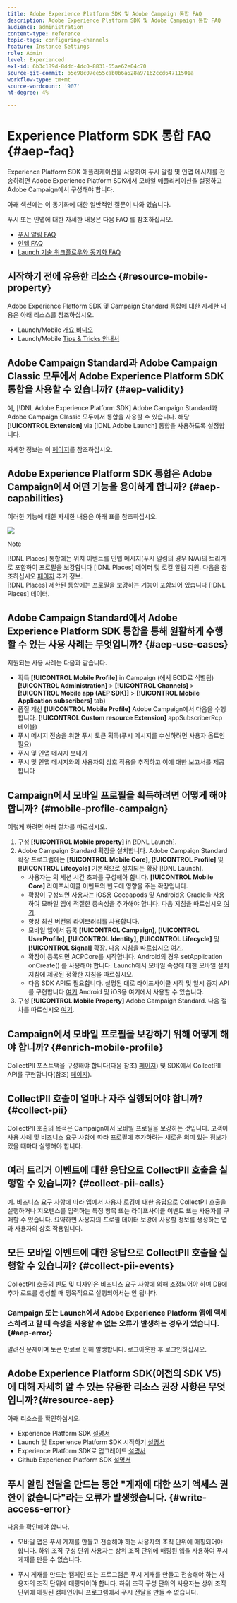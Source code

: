 ```yaml
---
title: Adobe Experience Platform SDK 및 Adobe Campaign 통합 FAQ
description: Adobe Experience Platform SDK 및 Adobe Campaign 통합 FAQ
audience: administration
content-type: reference
topic-tags: configuring-channels
feature: Instance Settings
role: Admin
level: Experienced
exl-id: 6b3c189d-8ddd-4dc0-8831-65ae62e04c70
source-git-commit: b5e98c07ee55cab0b6a628a97162ccd64711501a
workflow-type: tm+mt
source-wordcount: '907'
ht-degree: 4%

---
```


# Experience Platform SDK 통합 FAQ {#aep-faq}

Experience Platform SDK 애플리케이션을 사용하여 푸시 알림 및 인앱 메시지를 전송하려면 Adobe Experience Platform SDK에서 모바일 애플리케이션을 설정하고 Adobe Campaign에서 구성해야 합니다.

아래 섹션에는 이 동기화에 대한 일반적인 질문이 나와 있습니다.

푸시 또는 인앱에 대한 자세한 내용은 다음 FAQ 를 참조하십시오.

* [푸시 알림 FAQ](../../channels/using/about-push-notifications.md#push-faq)
* [인앱 FAQ](../../channels/using/in-app-faq.md)
* [Launch 기술 워크플로우와 동기화 FAQ](../../administration/using/syncwithlaunch-faq.md)

## 시작하기 전에 유용한 리소스 {#resource-mobile-property}

Adobe Experience Platform SDK 및 Campaign Standard 통합에 대한 자세한 내용은 아래 리소스를 참조하십시오.

* Launch/Mobile [개요 비디오](https://www.adobe.com/experience-platform/launch.html#acpl-mobile-video)
* Launch/Mobile [Tips &amp; Tricks 안내서](https://www.adobe.com/content/dam/dx/us/en/products/experience-platform/launch-tag-manager/pdfs/adobe-cloud-platform-launch-tips-and-tricks-sheet.pdf)

## Adobe Campaign Standard과 Adobe Campaign Classic 모두에서 Adobe Experience Platform SDK 통합을 사용할 수 있습니까? {#aep-validity}

예, [!DNL Adobe Experience Platform SDK] Adobe Campaign Standard과 Adobe Campaign Classic 모두에서 통합을 사용할 수 있습니다. 해당 **[!UICONTROL Extension]** via [!DNL Adobe Launch] 통합을 사용하도록 설정합니다.

자세한 정보는 이 [페이지](https://aep-sdks.gitbook.io/docs/using-mobile-extensions/adobe-campaign-standard)를 참조하십시오.

## Adobe Experience Platform SDK 통합은 Adobe Campaign에서 어떤 기능을 용이하게 합니까? {#aep-capabilities}

이러한 기능에 대한 자세한 내용은 아래 표를 참조하십시오.

![](assets/faq.png)

>[!NOTE]
>
>[!DNL Places] 통합에는 위치 이벤트를 인앱 메시지(푸시 알림의 경우 N/A)의 트리거로 포함하여 프로필을 보강합니다 [!DNL Places] 데이터 및 로컬 알림 지원. 다음을 참조하십시오 [페이지](../../channels/using/preparing-and-sending-an-in-app-message.md) 추가 정보. <br>[!DNL Places] 제한된 통합에는 프로필을 보강하는 기능이 포함되어 있습니다 [!DNL Places] 데이터.

## Adobe Campaign Standard에서 Adobe Experience Platform SDK 통합을 통해 원활하게 수행할 수 있는 사용 사례는 무엇입니까? {#aep-use-cases}

지원되는 사용 사례는 다음과 같습니다.

* 획득 **[!UICONTROL Mobile Profile]** in Campaign (에서 ECID로 식별됨) **[!UICONTROL Administration]** > **[!UICONTROL Channels]** > **[!UICONTROL Mobile app (AEP SDK)]** > **[!UICONTROL Mobile Application subscribers]** tab)
* 품질 개선 **[!UICONTROL Mobile Profile]** Adobe Campaign에서 다음을 수행합니다. **[!UICONTROL Custom resource Extension]** appSubscriberRcp 테이블)
* 푸시 메시지 전송을 위한 푸시 토큰 획득(푸시 메시지를 수신하려면 사용자 옵트인 필요)
* 푸시 및 인앱 메시지 보내기
* 푸시 및 인앱 메시지와의 사용자의 상호 작용을 추적하고 이에 대한 보고서를 제공합니다

## Campaign에서 모바일 프로필을 획득하려면 어떻게 해야 합니까? {#mobile-profile-campaign}

이렇게 하려면 아래 절차를 따르십시오.

1. 구성 **[!UICONTROL Mobile property]** in [!DNL Launch].
1. Adobe Campaign Standard 확장을 설치합니다. Adobe Campaign Standard 확장 프로그램에는 **[!UICONTROL Mobile Core]**, **[!UICONTROL Profile]** 및 **[!UICONTROL Lifecycle]** 기본적으로 설치되는 확장 [!DNL Launch].
   * 사용자는 의 세션 시간 초과를 구성해야 합니다. **[!UICONTROL Mobile Core]** 라이프사이클 이벤트의 빈도에 영향을 주는 확장입니다.
   * 확장이 구성되면 사용자는 iOS용 Cocoapods 및 Android용 Gradle을 사용하여 모바일 앱에 적절한 종속성을 추가해야 합니다. 다음 지침을 따르십시오 [여기](https://aep-sdks.gitbook.io/docs/using-mobile-extensions/adobe-campaign-standard).
   * 항상 최신 버전의 라이브러리를 사용합니다.
   * 모바일 앱에서 등록 **[!UICONTROL Campaign]**, **[!UICONTROL UserProfile]**, **[!UICONTROL Identity]**, **[!UICONTROL Lifecycle]** 및 **[!UICONTROL Signal]** 확장. 다음 지침을 따르십시오 [여기](https://aep-sdks.gitbook.io/docs/using-mobile-extensions/adobe-campaign-standard#register-the-campaign-standard-extension-with-mobile-core).
   * 확장이 등록되면 ACPCore를 시작합니다. Android의 경우 setApplication onCreate() 를 사용해야 합니다. Launch에서 모바일 속성에 대한 모바일 설치 지침에 제공된 정확한 지침을 따르십시오.
   * 다음 SDK API도 필요합니다. 설명된 대로 라이프사이클 시작 및 일시 중지 API를 구현합니다 [여기](https://aep-sdks.gitbook.io/docs/using-mobile-extensions/mobile-core/lifecycle/lifecycle-extension-in-android) Android 및 iOS용 여기에서 사용할 수 있습니다.
1. 구성 **[!UICONTROL Mobile Property]** Adobe Campaign Standard. 다음 절차를 따르십시오 [여기](../../administration/using/configuring-a-mobile-application.md#channel-specific-config).

## Campaign에서 모바일 프로필을 보강하기 위해 어떻게 해야 합니까? {#enrich-mobile-profile}

CollectPII 포스트백을 구성해야 합니다(다음 참조) [페이지](../../administration/using/configuring-rules-launch.md#pii-postback)) 및 SDK에서 CollectPII API를 구현합니다(참조) [페이지](https://aep-sdks.gitbook.io/docs/using-mobile-extensions/mobile-core/mobile-core-api-reference#collect-pii)).

## CollectPII 호출이 얼마나 자주 실행되어야 합니까? {#collect-pii}

CollectPII 호출의 목적은 Campaign에서 모바일 프로필을 보강하는 것입니다. 고객이 사용 사례 및 비즈니스 요구 사항에 따라 프로필에 추가하려는 새로운 의미 있는 정보가 있을 때마다 실행해야 합니다.

## 여러 트리거 이벤트에 대한 응답으로 CollectPII 호출을 실행할 수 있습니까? {#collect-pii-calls}

예. 비즈니스 요구 사항에 따라 앱에서 사용자 로깅에 대한 응답으로 CollectPII 호출을 실행하거나 지오펜스를 입력하는 특정 항목 또는 라이프사이클 이벤트 또는 사용자를 구매할 수 있습니다. 요약하면 사용자의 프로필 데이터 보강에 사용할 정보를 생성하는 앱과 사용자의 상호 작용입니다.

## 모든 모바일 이벤트에 대한 응답으로 CollectPII 호출을 실행할 수 있습니까? {#collect-pii-events}

CollectPII 호출의 빈도 및 디자인은 비즈니스 요구 사항에 의해 조정되어야 하며 DB에 추가 로드를 생성할 때 맹목적으로 실행되어서는 안 됩니다.

### Campaign 또는 Launch에서 Adobe Experience Platform 앱에 액세스하려고 할 때 속성을 사용할 수 없는 오류가 발생하는 경우가 있습니다. {#aep-error}

알려진 문제이며 토큰 만료로 인해 발생합니다. 로그아웃한 후 로그인하십시오.

## Adobe Experience Platform SDK(이전의 SDK V5)에 대해 자세히 알 수 있는 유용한 리소스 권장 사항은 무엇입니까?{#resource-aep}

아래 리소스를 확인하십시오.

* Experience Platform SDK [설명서](https://aep-sdks.gitbook.io/docs/)
* Launch 및 Experience Platform SDK 시작하기 [설명서](https://aep-sdks.gitbook.io/docs/getting-started/create-a-mobile-property)
* Experience Platform SDK로 업그레이드 [설명서](https://aep-sdks.gitbook.io/docs/resources/upgrading-to-aep)
* Github Experience Platform SDK [설명서](https://github.com/Adobe-Marketing-Cloud/acp-sdks/)

## 푸시 알림 전달을 만드는 동안 &quot;게재에 대한 쓰기 액세스 권한이 없습니다&quot;라는 오류가 발생했습니다. {#write-access-error}

다음을 확인해야 합니다.

* 모바일 앱은 푸시 게재를 만들고 전송해야 하는 사용자의 조직 단위에 매핑되어야 합니다. 하위 조직 구성 단위 사용자는 상위 조직 단위에 매핑된 앱을 사용하여 푸시 게재를 만들 수 없습니다.

* 푸시 게재를 만드는 캠페인 또는 프로그램은 푸시 게재를 만들고 전송해야 하는 사용자의 조직 단위에 매핑되어야 합니다. 하위 조직 구성 단위의 사용자는 상위 조직 단위에 매핑된 캠페인이나 프로그램에서 푸시 전달을 만들 수 없습니다.
